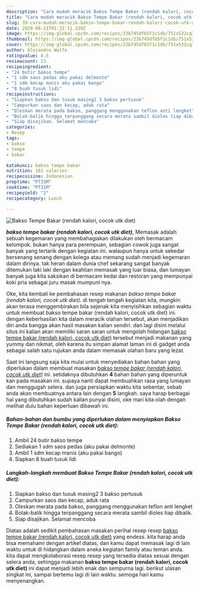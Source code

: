 ```yaml
---
description: "Cara mudah meracik Bakso Tempe Bakar (rendah kalori, cocok utk diet), Enak Banget"
title: "Cara mudah meracik Bakso Tempe Bakar (rendah kalori, cocok utk diet), Enak Banget"
slug: 39-cara-mudah-meracik-bakso-tempe-bakar-rendah-kalori-cocok-utk-diet-enak-banget
date: 2020-08-21T01:32:11.328Z
image: https://img-global.cpcdn.com/recipes/23b745dfb5f1c1db/751x532cq70/bakso-tempe-bakar-rendah-kalori-cocok-utk-diet-foto-resep-utama.jpg
thumbnail: https://img-global.cpcdn.com/recipes/23b745dfb5f1c1db/751x532cq70/bakso-tempe-bakar-rendah-kalori-cocok-utk-diet-foto-resep-utama.jpg
cover: https://img-global.cpcdn.com/recipes/23b745dfb5f1c1db/751x532cq70/bakso-tempe-bakar-rendah-kalori-cocok-utk-diet-foto-resep-utama.jpg
author: Alejandro Wolfe
ratingvalue: 4.5
reviewcount: 13
recipeingredient:
- "24 butir bakso tempe"
- "1 sdm saos pedas aku pakai delmonte"
- "1 sdm kecap manis aku pakai bango"
- "8 buah tusuk lidi"
recipeinstructions:
- "Siapkan bakso dan tusuk masing2 3 bakso pertusuk"
- "Campurkan saos dan kecap, aduk rata"
- "Oleskan merata pada bakso, panggang menggunakan teflon anti lengket"
- "Bolak-balik hingga terpanggang secara merata sambil dioles tiap dibalik."
- "Siap disajikan. Selamat mencoba"
categories:
- Resep
tags:
- bakso
- tempe
- bakar

katakunci: bakso tempe bakar 
nutrition: 161 calories
recipecuisine: Indonesian
preptime: "PT33M"
cooktime: "PT31M"
recipeyield: "2"
recipecategory: Lunch

---
```



![Bakso Tempe Bakar (rendah kalori, cocok utk diet)](https://img-global.cpcdn.com/recipes/23b745dfb5f1c1db/751x532cq70/bakso-tempe-bakar-rendah-kalori-cocok-utk-diet-foto-resep-utama.jpg)

<b><i>bakso tempe bakar (rendah kalori, cocok utk diet)</i></b>, Memasak adalah sebuah kegemaran yang membahagiakan dilakukan oleh bermacam kelompok. bukan hanya para perempuan, sebagian cowok juga sangat banyak yang tertarik dengan kegiatan ini. walaupun hanya untuk sekedar bersenang senang dengan kolega atau memang sudah menjadi kegemaran dalam dirinya. tak heran dalam dunia chef sekarang sangat banyak ditemukan laki laki dengan keahlian memasak yang luar biasa, dan lumayan banyak juga kita saksikan di bermacam kedai dan restoran yang mempunyai koki pria sebagai juru masak mumpuni nya.



Oke, kita kembali ke pembahasan resep makanan <i>bakso tempe bakar (rendah kalori, cocok utk diet)</i>. di tengah tengah kegiatan kita, mungkin akan terasa menggembirakan bila sejenak kita menyisihkan sebagian waktu untuk membuat bakso tempe bakar (rendah kalori, cocok utk diet) ini. dengan keberhasilan kita dalam meracik olahan tersebut, akan menjadikan diri anda bangga akan hasil masakan kalian sendiri. dan lagi disini melalui situs ini kalian akan memiliki saran saran untuk mengolah hidangan <u>bakso tempe bakar (rendah kalori, cocok utk diet)</u> tersebut menjadi makanan yang yummy dan nikmat, oleh karena itu simpan alamat laman ini di gadget anda sebagai salah satu rujukan anda dalam memasak olahan baru yang lezat.


Saat ini langsung saja kita mulai untuk menyediakan bahan bahan yang diperlukan dalam membuat masakan <u><i>bakso tempe bakar (rendah kalori, cocok utk diet)</i></u> ini. setidaknya dibutuhkan <b>4</b> bahan bahan yang diperuntuk kan pada masakan ini. supaya nanti dapat membuahkan rasa yang lumayan dan menggugah selera. dan juga persiapkan waktu kita sebentar, sebab anda akan membuatnya antara lain dengan <b>5</b> langkah. saya harap berbagai hal yang dibutuhkan sudah kalian punyai disini, oke mari kita olah dengan melihat dulu bahan keperluan dibawah ini.

<!--inarticleads1-->

##### Bahan-bahan dan bumbu yang diperlukan dalam menyiapkan Bakso Tempe Bakar (rendah kalori, cocok utk diet):

1. Ambil 24 butir bakso tempe
1. Sediakan 1 sdm saos pedas (aku pakai delmonte)
1. Ambil 1 sdm kecap manis (aku pakai bango)
1. Siapkan 8 buah tusuk lidi




<!--inarticleads2-->

##### Langkah-langkah membuat Bakso Tempe Bakar (rendah kalori, cocok utk diet):

1. Siapkan bakso dan tusuk masing2 3 bakso pertusuk
1. Campurkan saos dan kecap, aduk rata
1. Oleskan merata pada bakso, panggang menggunakan teflon anti lengket
1. Bolak-balik hingga terpanggang secara merata sambil dioles tiap dibalik.
1. Siap disajikan. Selamat mencoba




Diatas adalah sedikit pembahasan masakan perihal resep resep <u>bakso tempe bakar (rendah kalori, cocok utk diet)</u> yang endess. kita harap anda bisa memahami dengan artikel diatas, dan kamu dapat memasak lagi di lain waktu untuk di hidangkan dalam aneka kegiatan family atau teman anda. kita dapat mengkolaborasi resep resep yang tersedia diatas sesuai dengan selera anda, sehingga makanan <b>bakso tempe bakar (rendah kalori, cocok utk diet)</b> ini dapat menjadi lebih enak dan sempurna lagi. berikut ulasan singkat ini, sampai bertemu lagi di lain waktu. semoga hari kamu menyenangkan.
